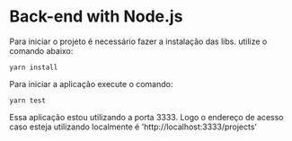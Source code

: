 # Back-end with Node.js

Para iniciar o projeto é necessário fazer a instalação das libs. utilize o comando abaixo:
```
yarn install
```

Para iniciar a aplicação execute o comando:
```
yarn test
```

Essa aplicação estou utilizando a porta 3333. Logo o endereço de acesso caso esteja utilizando localmente é 'http://localhost:3333/projects'
